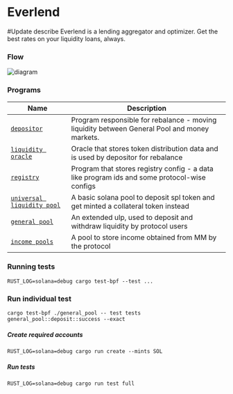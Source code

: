 # Everlend

#Update describe
Everlend is a lending aggregator and optimizer. Get the best rates on your liquidity loans, always.

### Flow

![diagram](./assets/diagram.png "Diagram")

### Programs

| Name                                                       | Description                                  |
| ---------------------------------------------------------- | -------------------------------------------- |
| [`depositor`](programs/depositor)                          | Program responsible for rebalance - moving liquidity between General Pool and money markets.                        |
| [`liquidity oracle`](programs/liquidity_oracle)            | Oracle that stores token distribution data and is used by depositor for rebalance |
| [`registry`](programs/registry)                            | Program that stores registry config - a data like program ids and some protocol-wise configs|
| [`universal liquidity pool`](programs/ulp)                 | A basic solana pool to deposit spl token and get minted a collateral token instead|
| [`general pool`](programs/general_pool)                    | An extended ulp, used to deposit and withdraw liquidity by protocol users|
| [`income pools`](programs/income_pools)                    | A pool to store income obtained from MM by the protocol |



### Running tests
    RUST_LOG=solana=debug cargo test-bpf --test ...

### Run individual test
    cargo test-bpf ./general_pool -- test tests general_pool::deposit::success --exact
##### Create required accounts
    RUST_LOG=solana=debug cargo run create --mints SOL

##### Run tests
    RUST_LOG=solana=debug cargo run test full
